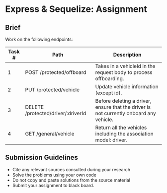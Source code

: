 # Express & Sequelize: Assignment

## Brief

Work on the following endpoints:

| Task # | Path                               | Description                                                                            |
|--------|------------------------------------|----------------------------------------------------------------------------------------|
| 1      | POST /protected/offboard           | Takes in a vehicleId in the request body to process offboarding.                       |
| 2      | PUT /protected/vehicle             | Update vehicle information (except id).                                                |
| 3      | DELETE /protected/driver/:driverId | Before deleting a driver, ensure that the driver is not currently onboard any vehicle. |
| 4      | GET /general/vehicle               | Return all the vehicles including the association model: driver.                       |


## Submission Guidelines

- Cite any relevant sources consulted during your research
- Solve the problems using your own code
- Do not copy and paste solutions from the source material
- Submit your assignment to black board.
